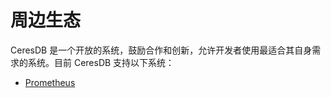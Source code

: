 # 周边生态

CeresDB 是一个开放的系统，鼓励合作和创新，允许开发者使用最适合其自身需求的系统。目前 CeresDB 支持以下系统：

- [Prometheus](prometheus.md)
